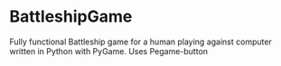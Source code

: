 # BattleshipGame
Fully functional Battleship game for a human playing against computer written in Python with PyGame. Uses Pegame-button
